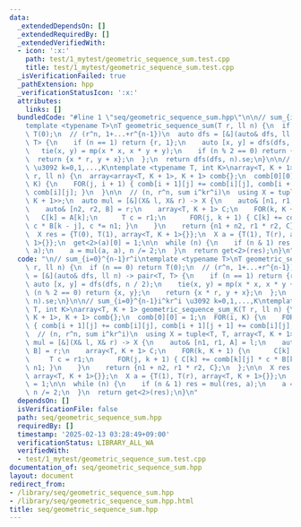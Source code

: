 ```yaml
---
data:
  _extendedDependsOn: []
  _extendedRequiredBy: []
  _extendedVerifiedWith:
  - icon: ':x:'
    path: test/1_mytest/geometric_sequence_sum.test.cpp
    title: test/1_mytest/geometric_sequence_sum.test.cpp
  _isVerificationFailed: true
  _pathExtension: hpp
  _verificationStatusIcon: ':x:'
  attributes:
    links: []
  bundledCode: "#line 1 \"seq/geometric_sequence_sum.hpp\"\n\n// sum_{i=0}^{n-1}r^i\n\
    template <typename T>\nT geometric_sequence_sum(T r, ll n) {\n  if (n == 0) return\
    \ T(0);\n  // (r^n, 1+...+r^{n-1})\n  auto dfs = [&](auto& dfs, ll n) -> pair<T,\
    \ T> {\n    if (n == 1) return {r, 1};\n    auto [x, y] = dfs(dfs, n / 2);\n \
    \   tie(x, y) = mp(x * x, x * y + y);\n    if (n % 2 == 0) return {x, y};\n  \
    \  return {x * r, y + x};\n  };\n  return dfs(dfs, n).se;\n}\n\n// sum_{i=0}^{n-1}i^kr^i\
    \ \u3092 k=0,1,...,K\ntemplate <typename T, int K>\narray<T, K + 1> geometric_sequence_sum_K(T\
    \ r, ll n) {\n  array<array<T, K + 1>, K + 1> comb{};\n  comb[0][0] = 1;\n  FOR(i,\
    \ K) {\n    FOR(j, i + 1) { comb[i + 1][j] += comb[i][j], comb[i + 1][j + 1] +=\
    \ comb[i][j]; }\n  }\n\n  // (n, r^n, sum i^kr^i)\n  using X = tuple<T, T, array<T,\
    \ K + 1>>;\n  auto mul = [&](X& l, X& r) -> X {\n    auto& [n1, r1, A] = l;\n\
    \    auto& [n2, r2, B] = r;\n    array<T, K + 1> C;\n    FOR(k, K + 1) {\n   \
    \   C[k] = A[k];\n      T c = r1;\n      FOR(j, k + 1) { C[k] += comb[k][j] *\
    \ c * B[k - j], c *= n1; }\n    }\n    return {n1 + n2, r1 * r2, C};\n  };\n\n\
    \  X res = {T(0), T(1), array<T, K + 1>{}};\n  X a = {T(1), T(r), array<T, K +\
    \ 1>{}};\n  get<2>(a)[0] = 1;\n\n  while (n) {\n    if (n & 1) res = mul(res,\
    \ a);\n    a = mul(a, a), n /= 2;\n  }\n  return get<2>(res);\n}\n"
  code: "\n// sum_{i=0}^{n-1}r^i\ntemplate <typename T>\nT geometric_sequence_sum(T\
    \ r, ll n) {\n  if (n == 0) return T(0);\n  // (r^n, 1+...+r^{n-1})\n  auto dfs\
    \ = [&](auto& dfs, ll n) -> pair<T, T> {\n    if (n == 1) return {r, 1};\n   \
    \ auto [x, y] = dfs(dfs, n / 2);\n    tie(x, y) = mp(x * x, x * y + y);\n    if\
    \ (n % 2 == 0) return {x, y};\n    return {x * r, y + x};\n  };\n  return dfs(dfs,\
    \ n).se;\n}\n\n// sum_{i=0}^{n-1}i^kr^i \u3092 k=0,1,...,K\ntemplate <typename\
    \ T, int K>\narray<T, K + 1> geometric_sequence_sum_K(T r, ll n) {\n  array<array<T,\
    \ K + 1>, K + 1> comb{};\n  comb[0][0] = 1;\n  FOR(i, K) {\n    FOR(j, i + 1)\
    \ { comb[i + 1][j] += comb[i][j], comb[i + 1][j + 1] += comb[i][j]; }\n  }\n\n\
    \  // (n, r^n, sum i^kr^i)\n  using X = tuple<T, T, array<T, K + 1>>;\n  auto\
    \ mul = [&](X& l, X& r) -> X {\n    auto& [n1, r1, A] = l;\n    auto& [n2, r2,\
    \ B] = r;\n    array<T, K + 1> C;\n    FOR(k, K + 1) {\n      C[k] = A[k];\n \
    \     T c = r1;\n      FOR(j, k + 1) { C[k] += comb[k][j] * c * B[k - j], c *=\
    \ n1; }\n    }\n    return {n1 + n2, r1 * r2, C};\n  };\n\n  X res = {T(0), T(1),\
    \ array<T, K + 1>{}};\n  X a = {T(1), T(r), array<T, K + 1>{}};\n  get<2>(a)[0]\
    \ = 1;\n\n  while (n) {\n    if (n & 1) res = mul(res, a);\n    a = mul(a, a),\
    \ n /= 2;\n  }\n  return get<2>(res);\n}\n"
  dependsOn: []
  isVerificationFile: false
  path: seq/geometric_sequence_sum.hpp
  requiredBy: []
  timestamp: '2025-02-13 03:28:49+09:00'
  verificationStatus: LIBRARY_ALL_WA
  verifiedWith:
  - test/1_mytest/geometric_sequence_sum.test.cpp
documentation_of: seq/geometric_sequence_sum.hpp
layout: document
redirect_from:
- /library/seq/geometric_sequence_sum.hpp
- /library/seq/geometric_sequence_sum.hpp.html
title: seq/geometric_sequence_sum.hpp
---
```

